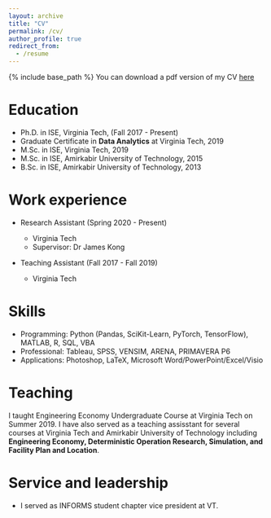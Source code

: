 ```yaml
---
layout: archive
title: "CV"
permalink: /cv/
author_profile: true
redirect_from:
  - /resume
---
```


{% include base_path %}
You can download a pdf version of my CV [here](/files/CV.pdf)

Education
======
* Ph.D. in ISE, Virginia Tech, (Fall 2017 - Present)
* Graduate Certificate in **Data Analytics** at Virginia Tech, 2019
* M.Sc. in ISE, Virginia Tech, 2019
* M.Sc. in ISE, Amirkabir University of Technology, 2015
* B.Sc. in ISE, Amirkabir University of Technology, 2013

Work experience
======
* Research Assistant (Spring 2020 - Present)
  * Virginia Tech
  * Supervisor: Dr James Kong

* Teaching Assistant (Fall 2017 - Fall 2019)
  * Virginia Tech
  
  
Skills
======
* Programming: Python (Pandas, SciKit-Learn, PyTorch, TensorFlow), MATLAB, R, SQL, VBA
* Professional: Tableau, SPSS, VENSIM, ARENA, PRIMAVERA P6
* Applications: Photoshop, LaTeX, Microsoft Word/PowerPoint/Excel/Visio

Teaching
======
I taught Engineering Economy Undergraduate Course at Virginia Tech on Summer 2019. I have also served as a teaching assisstant for several courses at Virginia Tech and Amirkabir University of Technology including **Engineering Economy, Deterministic Operation Research, Simulation, and Facility Plan and Location**.
  
Service and leadership
======
* I served as INFORMS student chapter vice president at VT. 

